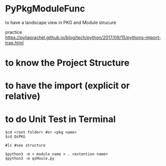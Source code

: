 # PyPkgModuleFunc
to have a landscape view in PKG and Module strucure

practice <https://pyliaorachel.github.io/blog/tech/python/2017/09/15/pythons-import-trap.html>

# to know the Project Structure

# to have the import (explicit or relative)

# to do Unit Test in Terminal

    $cd <root folder> #or <pkg name>
    $cd QsPKG
    
    #ls #see structure
    
    $python3 -m < module_name > . <extention name>
    $python3 -m qsMoule.py
